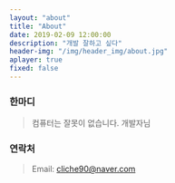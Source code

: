 ```yaml
---
layout: "about"
title: "About"
date: 2019-02-09 12:00:00
description: "개발 잘하고 싶다"
header-img: "/img/header_img/about.jpg"
aplayer: true
fixed: false
---
```


### 한마디

> 컴퓨터는 잘못이 없습니다. 개발자님

### 연락처

> Email: cliche90@naver.com

